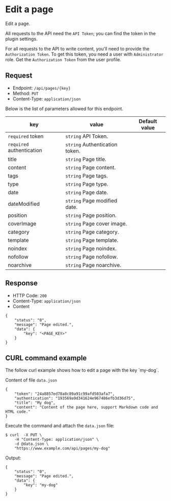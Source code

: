 # Edit a page
<!-- position: 5 -->

Edit a page.

All requests to the API need the `API Token`; you can find the token in the plugin settings.

For all requests to the API to write content, you'll need to provide the `Authorization Token`. To get this token, you need a user with `Administrator` role. Get the `Authorization Token` from the user profile.

<h2 id="request">Request</h2>

- Endpoint: `/api/pages/{key}`
- Method: `PUT`
- Content-Type: `application/json`

Below is the list of parameters allowed for this endpoint.

| key | value | Default value |
|-----|-------|---------------|
| `required` token | `string` API Token. | |
| `required` authentication | `string` Authentication token. | |
| title | `string` Page title. | |
| content | `string` Page content. | |
| tags | `string` Page tags. | |
| type | `string` Page type. | |
| date | `string` Page date. | |
| dateModified | `string` Page modified date. | |
| position | `string` Page position. | |
| coverImage | `string` Page cover image. | |
| category | `string` Page category. | |
| template | `string` Page template. | |
| noindex | `string` Page noindex. | |
| nofollow | `string` Page nofollow. | |
| noarchive | `string` Page noarchive. | |

<h2 id="response">Response</h2>

- HTTP Code: `200`
- Content-Type: `application/json`
- Content

```
{
	"status": "0",
	"message": "Page edited.",
	"data": {
		"key": "<PAGE_KEY>"
	}
}
```

<h2 id="curl-example">CURL command example</h2>
The follow curl example shows how to edit a page with the key `my-dog`.

Content of file `data.json`

```
{
	"token": "24a8857ed78a8c89a91c99afd503afa7",
	"authentication": "193569a9d341624e967486efb3d36d75",
	"title": "My dog",
	"content": "Content of the page here, support Markdown code and HTML code."
}
```

Execute the command and attach the `data.json` file:

```
$ curl  -X PUT \
	-H "Content-Type: application/json" \
	-d @data.json \
	"https://www.example.com/api/pages/my-dog"
```

Output:

```
{
	"status": "0",
	"message": "Page edited.",
	"data": {
		"key": "my-dog"
	}
}
```
